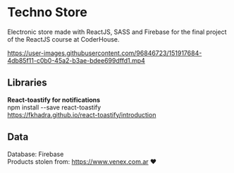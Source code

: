 # Techno Store
Electronic store made with ReactJS, SASS and Firebase for the final project of the ReactJS course at CoderHouse. <br/>

https://user-images.githubusercontent.com/96846723/151917684-4db85f11-c0b0-45a2-b3ae-bdee699dffd1.mp4

## Libraries
**React-toastify for notifications**<br/>
npm install --save react-toastify<br/>
https://fkhadra.github.io/react-toastify/introduction

## Data
Database: Firebase<br/>
Products stolen from: https://www.venex.com.ar ❤️